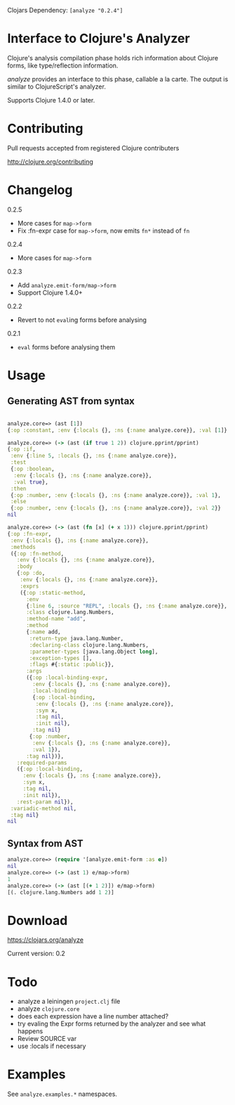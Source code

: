 Clojars Dependency: `[analyze "0.2.4"]`

# Interface to Clojure's Analyzer

Clojure's analysis compilation phase holds rich information about Clojure forms, like type/reflection information.

_analyze_ provides an interface to this phase, callable a la carte. The output is similar to ClojureScript's analyzer.

Supports Clojure 1.4.0 or later.

# Contributing

Pull requests accepted from registered Clojure contributers

http://clojure.org/contributing

# Changelog

0.2.5
- More cases for `map->form`
- Fix :fn-expr case for `map->form`, now emits `fn*` instead of `fn`

0.2.4
- More cases for `map->form`

0.2.3
- Add `analyze.emit-form/map->form`
- Support Clojure 1.4.0+

0.2.2
- Revert to not `eval`ing forms before analysing

0.2.1
- `eval` forms before analysing them

# Usage

## Generating AST from syntax

```clojure

analyze.core=> (ast [1])
{:op :constant, :env {:locals {}, :ns {:name analyze.core}}, :val [1]}

analyze.core=> (-> (ast (if true 1 2)) clojure.pprint/pprint)
{:op :if,
 :env {:line 5, :locals {}, :ns {:name analyze.core}},
 :test
 {:op :boolean,
  :env {:locals {}, :ns {:name analyze.core}},
  :val true},
 :then
 {:op :number, :env {:locals {}, :ns {:name analyze.core}}, :val 1},
 :else
 {:op :number, :env {:locals {}, :ns {:name analyze.core}}, :val 2}}
nil

analyze.core=> (-> (ast (fn [x] (+ x 1))) clojure.pprint/pprint)
{:op :fn-expr,
 :env {:locals {}, :ns {:name analyze.core}},
 :methods
 ({:op :fn-method,
   :env {:locals {}, :ns {:name analyze.core}},
   :body
   {:op :do,
    :env {:locals {}, :ns {:name analyze.core}},
    :exprs
    ({:op :static-method,
      :env
      {:line 6, :source "REPL", :locals {}, :ns {:name analyze.core}},
      :class clojure.lang.Numbers,
      :method-name "add",
      :method
      {:name add,
       :return-type java.lang.Number,
       :declaring-class clojure.lang.Numbers,
       :parameter-types [java.lang.Object long],
       :exception-types [],
       :flags #{:static :public}},
      :args
      ({:op :local-binding-expr,
        :env {:locals {}, :ns {:name analyze.core}},
        :local-binding
        {:op :local-binding,
         :env {:locals {}, :ns {:name analyze.core}},
         :sym x,
         :tag nil,
         :init nil},
        :tag nil}
       {:op :number,
        :env {:locals {}, :ns {:name analyze.core}},
        :val 1}),
      :tag nil})},
   :required-params
   ({:op :local-binding,
     :env {:locals {}, :ns {:name analyze.core}},
     :sym x,
     :tag nil,
     :init nil}),
   :rest-param nil}),
 :variadic-method nil,
 :tag nil}
nil
```

## Syntax from AST


```clojure
analyze.core=> (require '[analyze.emit-form :as e])
nil
analyze.core=> (-> (ast 1) e/map->form)
1
analyze.core=> (-> (ast [(+ 1 2)]) e/map->form)
[(. clojure.lang.Numbers add 1 2)]
```

# Download

https://clojars.org/analyze

Current version: 0.2

# Todo

- analyze a leiningen `project.clj` file
- analyze `clojure.core`
- does each expression have a line number attached?
- try evaling the Expr forms returned by the analyzer and see what happens
- Review SOURCE var
- use :locals if necessary

# Examples

See `analyze.examples.*` namespaces.
